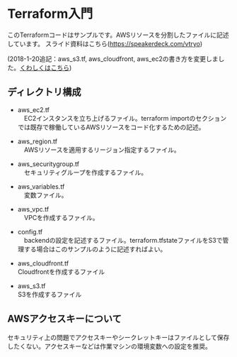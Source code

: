 # Terraform入門

このTerraformコードはサンプルです。AWSリソースを分割したファイルに記述しています。
スライド資料はこちら(https://speakerdeck.com/vtryo)

(2018-1-20追記：aws_s3.tf, aws_cloudfront, aws_ec2の書き方を変更しました。[くわしくはこちら](https://qiita.com/VTRyo/items/a633eaa3d9049cad0ed5))
## ディレクトリ構成
* aws_ec2.tf <br>
　EC2インスタンスを立ち上げるファイル。terraform importのセクションでは既存で稼働しているAWSリソースをコード化するための記述。

* aws_region.tf <br>
　AWSリソースを適用するリージョン指定するファイル。

* aws_securitygroup.tf <br>
　セキュリティグループを作成するファイル。

* aws_variables.tf <br>
　変数ファイル。

* aws_vpc.tf <br>
　VPCを作成するファイル。

* config.tf <br>
　backendの設定を記述するファイル。terraform.tfstateファイルをS3で管理する場合はこのサンプルのように記述すればよい。

* aws_cloudfront.tf<br>
  Cloudfrontを作成するファイル

* aws_s3.tf<br>
  S3を作成するファイル

## AWSアクセスキーについて
セキュリティ上の問題でアクセスキーやシークレットキーはファイルとして保存したくない。アクセスキーなどは作業マシンの環境変数への設定を推奨。

　
